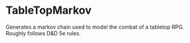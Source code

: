 # TableTopMarkov
Generates a markov chain used to model the combat of a tabletop RPG. Roughly follows D&amp;D 5e rules.

